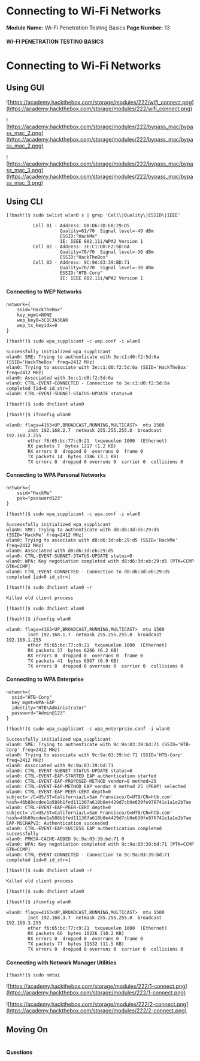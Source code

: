 <!--
 // Platform: Academy
// URL: https://academy.hackthebox.com/module/222/section/3202
// Platform Version: V1
// Module ID: 222
// Module Name: Wi-Fi Penetration Testing Basics
// Module Difficulty: Medium
// Section ID: 3202
// Section Title: Connecting to Wi-Fi Networks
// Page Title: Wi-Fi Penetration Testing Basics
// Page Number: 13
-->

# Connecting to Wi-Fi Networks

**Module Name:** Wi-Fi Penetration Testing Basics **Page Number:** 13

#### WI-FI PENETRATION TESTING BASICS

# Connecting to Wi-Fi Networks

## Using GUI

![https://academy.hackthebox.com/storage/modules/222/wifi_connect.png](https://academy.hackthebox.com/storage/modules/222/wifi_connect.png)

![https://academy.hackthebox.com/storage/modules/222/bypass_mac/bypass_mac_2.png](https://academy.hackthebox.com/storage/modules/222/bypass_mac/bypass_mac_2.png)

![https://academy.hackthebox.com/storage/modules/222/bypass_mac/bypass_mac_3.png](https://academy.hackthebox.com/storage/modules/222/bypass_mac/bypass_mac_3.png)

## Using CLI

```shell-session
[!bash!]$ sudo iwlist wlan0 s | grep 'Cell\|Quality\|ESSID\|IEEE'

          Cell 01 - Address: D8:D6:3D:EB:29:D5
                    Quality=61/70  Signal level=-49 dBm  
                    ESSID:"HackMe"
                    IE: IEEE 802.11i/WPA2 Version 1
          Cell 02 - Address: 3E:C1:D0:F2:5D:6A
                    Quality=70/70  Signal level=-30 dBm  
                    ESSID:"HackTheBox"
          Cell 03 - Address: 9C:9A:03:39:BD:71
                    Quality=70/70  Signal level=-30 dBm  
                    ESSID:"HTB-Corp"
                    IE: IEEE 802.11i/WPA2 Version 1
```

#### Connecting to WEP Networks

```config
network={
	ssid="HackTheBox"
    key_mgmt=NONE
    wep_key0=3C1C3A3BAB
    wep_tx_keyidx=0
}
```

```shell-session
[!bash!]$ sudo wpa_supplicant -c wep.conf -i wlan0

Successfully initialized wpa_supplicant
wlan0: SME: Trying to authenticate with 3e:c1:d0:f2:5d:6a (SSID='HackTheBox' freq=2412 MHz)
wlan0: Trying to associate with 3e:c1:d0:f2:5d:6a (SSID='HackTheBox' freq=2412 MHz)
wlan0: Associated with 3e:c1:d0:f2:5d:6a
wlan0: CTRL-EVENT-CONNECTED - Connection to 3e:c1:d0:f2:5d:6a completed [id=0 id_str=]
wlan0: CTRL-EVENT-SUBNET-STATUS-UPDATE status=0
```

```shell-session
[!bash!]$ sudo dhclient wlan0
```

```shell-session
[!bash!]$ ifconfig wlan0

wlan0: flags=4163<UP,BROADCAST,RUNNING,MULTICAST>  mtu 1500
        inet 192.168.2.7  netmask 255.255.255.0  broadcast 192.168.2.255
        ether f6:65:bc:77:c9:21  txqueuelen 1000  (Ethernet)
        RX packets 7  bytes 1217 (1.2 KB)
        RX errors 0  dropped 0  overruns 0  frame 0
        TX packets 14  bytes 3186 (3.1 KB)
        TX errors 0  dropped 0 overruns 0  carrier 0  collisions 0
```

#### Connecting to WPA Personal Networks

```config
network={
	ssid="HackMe"
    psk="password123"
}
```

```shell-session
[!bash!]$ sudo wpa_supplicant -c wpa.conf -i wlan0

Successfully initialized wpa_supplicant
wlan0: SME: Trying to authenticate with d8:d6:3d:eb:29:d5 (SSID='HackMe' freq=2412 MHz)
wlan0: Trying to associate with d8:d6:3d:eb:29:d5 (SSID='HackMe' freq=2412 MHz)
wlan0: Associated with d8:d6:3d:eb:29:d5
wlan0: CTRL-EVENT-SUBNET-STATUS-UPDATE status=0
wlan0: WPA: Key negotiation completed with d8:d6:3d:eb:29:d5 [PTK=CCMP GTK=CCMP]
wlan0: CTRL-EVENT-CONNECTED - Connection to d8:d6:3d:eb:29:d5 completed [id=0 id_str=]
```

```shell-session
[!bash!]$ sudo dhclient wlan0 -r

Killed old client process
```

```shell-session
[!bash!]$ sudo dhclient wlan0
```

```shell-session
[!bash!]$ ifconfig wlan0

wlan0: flags=4163<UP,BROADCAST,RUNNING,MULTICAST>  mtu 1500
        inet 192.168.1.7  netmask 255.255.255.0  broadcast 192.168.1.255
        ether f6:65:bc:77:c9:21  txqueuelen 1000  (Ethernet)
        RX packets 37  bytes 6266 (6.2 KB)
        RX errors 0  dropped 0  overruns 0  frame 0
        TX packets 41  bytes 6967 (6.9 KB)
        TX errors 0  dropped 0 overruns 0  carrier 0  collisions 0
```

#### Connecting to WPA Enterprise

```config
network={
  ssid="HTB-Corp"
  key_mgmt=WPA-EAP
  identity="HTB\Administrator"
  password="Admin@123"
}
```

```shell-session
[!bash!]$ sudo wpa_supplicant -c wpa_enterprsie.conf -i wlan0

Successfully initialized wpa_supplicant
wlan0: SME: Trying to authenticate with 9c:9a:03:39:bd:71 (SSID='HTB-Corp' freq=2412 MHz)
wlan0: Trying to associate with 9c:9a:03:39:bd:71 (SSID='HTB-Corp' freq=2412 MHz)
wlan0: Associated with 9c:9a:03:39:bd:71
wlan0: CTRL-EVENT-SUBNET-STATUS-UPDATE status=0
wlan0: CTRL-EVENT-EAP-STARTED EAP authentication started
wlan0: CTRL-EVENT-EAP-PROPOSED-METHOD vendor=0 method=25
wlan0: CTRL-EVENT-EAP-METHOD EAP vendor 0 method 25 (PEAP) selected
wlan0: CTRL-EVENT-EAP-PEER-CERT depth=0 subject='/C=US/ST=California/L=San Fransisco/O=HTB/CN=htb.com' hash=46b80ecdee1a588b1fed111307a618b8e4429d7cb9e639fe976741e1a1e2b7ae
wlan0: CTRL-EVENT-EAP-PEER-CERT depth=0 subject='/C=US/ST=California/L=San Fransisco/O=HTB/CN=htb.com' hash=46b80ecdee1a588b1fed111307a618b8e4429d7cb9e639fe976741e1a1e2b7ae
EAP-MSCHAPV2: Authentication succeeded
wlan0: CTRL-EVENT-EAP-SUCCESS EAP authentication completed successfully
wlan0: PMKSA-CACHE-ADDED 9c:9a:03:39:bd:71 0
wlan0: WPA: Key negotiation completed with 9c:9a:03:39:bd:71 [PTK=CCMP GTK=CCMP]
wlan0: CTRL-EVENT-CONNECTED - Connection to 9c:9a:03:39:bd:71 completed [id=0 id_str=]
```

```shell-session
[!bash!]$ sudo dhclient wlan0 -r

Killed old client process
```

```shell-session
[!bash!]$ sudo dhclient wlan0
```

```shell-session
[!bash!]$ ifconfig wlan0

wlan0: flags=4163<UP,BROADCAST,RUNNING,MULTICAST>  mtu 1500
        inet 192.168.3.7  netmask 255.255.255.0  broadcast 192.168.3.255
        ether f6:65:bc:77:c9:21  txqueuelen 1000  (Ethernet)
        RX packets 66  bytes 10226 (10.2 KB)
        RX errors 0  dropped 0  overruns 0  frame 0
        TX packets 77  bytes 11532 (11.5 KB)
        TX errors 0  dropped 0 overruns 0  carrier 0  collisions 0
```

#### Connecting with Network Manager Utilities

```shell-session
[!bash!]$ sudo nmtui
```

![https://academy.hackthebox.com/storage/modules/222/1-connect.png](https://academy.hackthebox.com/storage/modules/222/1-connect.png)

![https://academy.hackthebox.com/storage/modules/222/2-connect.png](https://academy.hackthebox.com/storage/modules/222/2-connect.png)

## Moving On

# 

# 

#### Questions

####